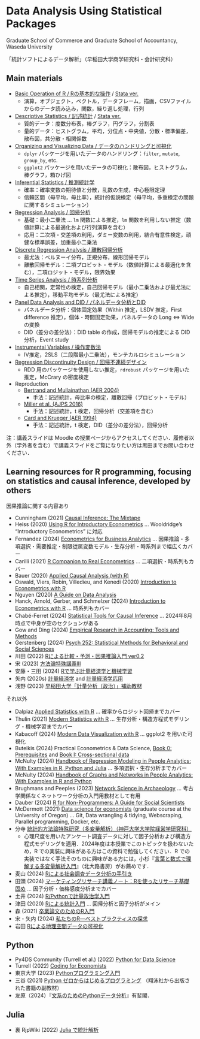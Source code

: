 # Data Analysis Using Statistical Packages 

Graduate School of Commerce and Graduate School of Accountancy, Waseda University 

「統計ソフトによるデータ解析」（早稲田大学商学研究科・会計研究科）

## Main materials 

* [Basic Operation of R / Rの基本的な操作](https://kurodaecon.github.io/dasp/html/basic.html) / [Stata ver.](https://github.com/kurodaecon/dasp/blob/main/do/basic.do)
   * 演算，オブジェクト，ベクトル，データフレーム，描画，CSVファイルからのデータ読み込み，関数，繰り返し処理，行列
* [Descriptive Statistics / 記述統計](https://kurodaecon.github.io/dasp/html/descriptive_stat.html) / [Stata ver.](https://github.com/kurodaecon/dasp/blob/main/do/descriptive_stat.do)
   * 質的データ：度数分布表，棒グラフ，円グラフ，分割表
   * 量的データ：ヒストグラム，平均，分位点・中央値，分散・標準偏差，散布図，共分散・相関係数
* [Organizing and Visualizing Data / データのハンドリングと可視化](https://kurodaecon.github.io/dasp/html/organizing_data.html)
   * `dplyr` パッケージを用いたデータのハンドリング：`filter`, `mutate`, `group_by`, etc.
   * `ggplot2` パッケージを用いたデータの可視化：散布図，ヒストグラム，棒グラフ，箱ひげ図
* [Inferential Statistics / 推測統計学](https://kurodaecon.github.io/dasp/html/inferential_stat.html)
   * 確率：確率変数の期待値と分散，乱数の生成，中心極限定理
   * 信頼区間（母平均，母比率），統計的仮説検定（母平均，多重検定の問題に関するシミュレーション）
* [Regression Analysis / 回帰分析](https://kurodaecon.github.io/dasp/html/regression.html)
   * 基礎：最小二乗法 … `lm` 関数による推定，`lm` 関数を利用しない推定（数値計算による最適化および行列演算を含む）
   * 応用：二次項・交差項の利用，ダミー変数の利用，結合有意性検定，頑健な標準誤差，加重最小二乗法
* [Discrete Regression Analysis / 離散回帰分析](https://kurodaecon.github.io/dasp/html/discrete_regression.html)
   * 最尤法：ベルヌーイ分布，正規分布，線形回帰モデル
   * 離散回帰モデル：二項プロビット・モデル（数値計算による最適化を含む），二項ロジット・モデル，限界効果
* [Time Series Analysis / 時系列分析](https://kurodaecon.github.io/dasp/html/time_series.html)
   * 自己相関，定常性の検定，自己回帰モデル（最小二乗法および最尤法による推定），移動平均モデル（最尤法による推定）
* [Panel Data Analysis and DID / パネルデータ分析とDID](https://kurodaecon.github.io/dasp/html/did.html)
   * パネルデータ分析：個体固定効果（Within 推定，LSDV 推定，First difference 推定），個体・時間固定効果，パネルデータの Long ⇔ Wide の変換
   * DID（差分の差分法）：DID table の作成，回帰モデルの推定による DID 分析，Event study 
* [Instrumental Variables / 操作変数法](https://kurodaecon.github.io/dasp/html/iv.html)
   * IV推定，2SLS（二段階最小二乗法），モンテカルロシミュレーション
* [Regression Discontinuity Design / 回帰不連続デザイン](https://kurodaecon.github.io/dasp/html/rdd.html)
   * RDD 用のパッケージを使用しない推定，`rdrobust` パッケージを用いた推定，McCrary の密度検定
* Reproduction 
   * [Bertrand and Mullainathan (AER 2004)](https://kurodaecon.github.io/dasp/html/bertrand2004.html)
      * 手法：記述統計，母比率の検定，離散回帰（プロビット・モデル）
   * [Miller et al. (AJPS 2016)](https://kurodaecon.github.io/dasp/html/miller2016.html)
      * 手法：記述統計，t 検定，回帰分析（交差項を含む）
   * [Card and Krueger (AER 1994)](https://kurodaecon.github.io/dasp/html/card1994.html)
      * 手法：記述統計，t 検定，DID（差分の差分法），回帰分析

注：講義スライドは Moodle の授業ページからアクセスしてください．履修者以外（学外者を含む）で講義スライドをご覧になりたい方は黒田までお問い合わせください．

## Learning resources for R programming, focusing on statistics and causal inference, developed by others 

因果推論に関する内容あり

* Cunningham (2021) [Causal Inference: The Mixtape](https://mixtape.scunning.com/)
* Heiss (2020) [Using R for Introductory Econometrics](https://www.urfie.net/) ... Wooldridge’s “Introductory Econometrics” に対応
* Fernandez (2024) [Econometrics for Business Analytics](https://bookdown.org/cuborican/RE_STAT/) ... 因果推論・多項選択・需要推定・制限従属変数モデル・生存分析・時系列まで幅広くカバー
* Carilli (2021) [R Companion to Real Econometrics](https://bookdown.org/carillitony/bailey/) ... 二項選択・時系列もカバー
* Bauer (2020) [Applied Causal Analysis (with R)](https://bookdown.org/paul/applied-causal-analysis/)
* Oswald, Viers, Robin, Villedieu, and Kenedi (2020) [Introduction to Econometrics with R](https://scpoecon.github.io/ScPoEconometrics/)
* Nguyen (2020) [A Guide on Data Analysis](https://bookdown.org/mike/data_analysis/)
* Hanck, Arnold, Gerber, and Schmelzer (2024) [Introduction to Econometrics with R](https://www.econometrics-with-r.org/)  ... 時系列もカバー
* Chabé-Ferret (2024) [Statistical Tools for Causal Inference](https://chabefer.github.io/STCI/) ... 2024年8月時点で中身が空のセクションがある
* Gow and Ding (2024) [Empirical Research in Accounting: Tools and Methods](http://iangow.me/far_2021/)
* Gerstenberg (2024) [Psych 252: Statistical Methods for Behavioral and Social Sciences](https://psych252.github.io/psych252book/)
* 川田 (2022) [Rによる比較・予測・因果推論入門 ver0.2](https://tetokawata.github.io/R_JPN/)
* 宋 (2023) [方法論特殊講義III](https://www.jaysong.net/kobe-ci/)
* 安藤・三田 (2024) [Rで学ぶ計量経済学と機械学習](https://michihito-ando.github.io/econome_ml_with_R/)
* 矢内 (2020s) [計量経済学](https://yukiyanai.github.io/econometrics/) and [計量経済学応用](https://yukiyanai.github.io/jp/classes/econometrics2/contents/)
* 浅野 (2023) [早稲田大学「計量分析（政治）」補助教材](https://www.asanoucla.com/%E8%A8%88%E9%87%8F%E5%88%86%E6%9E%90-%E8%A3%9C%E5%8A%A9%E6%95%99%E6%9D%90-r/)

それ以外

* Dalpiaz [Applied Statistics with R](https://book.stat420.org/) ... 確率からロジット回帰までカバー
* Thulin (2021) [Modern Statistics with R](https://modernstatisticswithr.com/) ... 生存分析・構造方程式モデリング・機械学習までカバー
* Kabacoff (2024) [Modern Data Visualization with R](https://rkabacoff.github.io/datavis/) ... ggplot2 を用いた可視化
* Buteikis (2024) Practical Econometrics & Data Science, [Book 0: Prerequisites](https://web.vu.lt/mif/a.buteikis/wp-content/uploads/PE_B0/) and [Book I: Cross-sectional data](https://web.vu.lt/mif/a.buteikis/wp-content/uploads/PE_B1/)
* McNulty (2024) [Handbook of Regression Modeling in People Analytics: With Examples in R, Python and Julia](https://peopleanalytics-regression-book.org/) ... 多項選択・生存分析までカバー
* McNulty (2024) [Handbook of Graphs and Networks in People Analytics: With Examples in R and Python](https://ona-book.org/)
* Brughmans and Peeples (2023) [Network Science in Archaeology](https://book.archnetworks.net/) ... 考古学関係なくネットワーク分析の入門用教材として有用
* Dauber (2024) [R for Non-Programmers: A Guide for Social Scientists](https://bookdown.org/daniel_dauber_io/r4np_book/)
* McDermott (2021) [Data science for economists](https://github.com/uo-ec607/lectures) (graduate course at the University of Oregon) ... Git, Data wrangling & tidying, Webscraping, Parallel programming, Docker, etc. 
* 分寺 [統計的方法論特殊研究（多変量解析）（神戸大学大学院経営学研究科）](https://www2.kobe-u.ac.jp/~bunji/resource.html)
   * 心理尺度を用いたアンケート調査データに対して因子分析および構造方程式モデリングを適用．2024年度は本授業でこのトピックを扱わないため，R での実装に興味がある方はこの資料で勉強してください．R での実装ではなく手法そのものに興味がある方には，小杉『[言葉と数式で理解する多変量解析入門](https://www.kitaohji.com/book/b580216.html)』（北大路書房）がお薦めです．
* 麦山 (2024) [Rによる社会調査データ分析の手引き](https://ryotamugiyama.github.io/seminar_sociology_r/)
* 田頭 (2024) [マーケティングリサーチ講義ノート：Rを使ったリサーチ基礎固め](https://tak-tag.github.io/MktRes_Lecture/) ... 因子分析・価格感度分析までカバー
* 土井 (2024) [R/Pythonで計量政治学入門](https://shohei-doi.github.io/quant_polisci/)
* 津田 (2020) [Rによる統計入門](https://htsuda.net/stats/) ... 回帰分析と因子分析がメイン
* 森 (2021) [卒業論文のためのR入門](https://tomoecon.github.io/R_for_graduate_thesis/)
* 宋・矢内 (2024) [私たちのR―ベストプラクティスの探求](https://www.jaysong.net/RBook/)
* 岩田 [Rによる地理空間データの可視化](https://shinichiro-iwata.github.io/geospatial-data-visualization/)

## Python 

* Py4DS Community (Turrell et al.) (2022) [Python for Data Science](https://aeturrell.github.io/python4DS/welcome.html)
* Turrell (2022) [Coding for Economists](https://aeturrell.github.io/coding-for-economists/intro.html)
* 東京大学 (2023) [Pythonプログラミング入門](https://utokyo-ipp.github.io/)
* 三谷 (2021) [Python ゼロからはじめるプログラミング](https://mitani.cs.tsukuba.ac.jp/book_support/python/) （翔泳社から出版された書籍の副教材）
* 友原（2024）『[文系のためのPythonデータ分析](https://www.yuhikaku.co.jp/books/detail/9784641166363)』有斐閣．

## Julia 

* 裏 RjpWiki (2022) [Julia で統計解析](https://blog.goo.ne.jp/r-de-r/e/c7bbfac7ef96e99d98d903d8b3b959bf)
